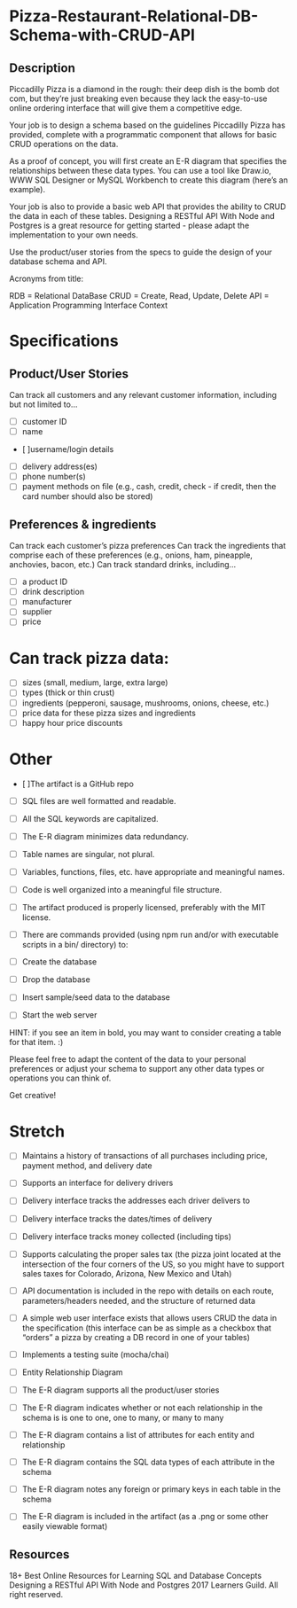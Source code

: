 # Pizza-Restaurant-Relational-DB-Schema-with-CRUD-API

## Description

Piccadilly Pizza is a diamond in the rough: their deep dish is the bomb dot com, but they’re just breaking even because they lack the easy-to-use online ordering interface that will give them a competitive edge.

Your job is to design a schema based on the guidelines Piccadilly Pizza has provided, complete with a programmatic component that allows for basic CRUD operations on the data.

As a proof of concept, you will first create an E-R diagram that specifies the relationships between these data types. You can use a tool like Draw.io, WWW SQL Designer or MySQL Workbench to create this diagram (here’s an example).

Your job is also to provide a basic web API that provides the ability to CRUD the data in each of these tables. Designing a RESTful API With Node and Postgres is a great resource for getting started - please adapt the implementation to your own needs.

Use the product/user stories from the specs to guide the design of your database schema and API.

Acronyms from title:

RDB = Relational DataBase
CRUD = Create, Read, Update, Delete
API = Application Programming Interface
Context


# Specifications

## Product/User Stories

Can track all customers and any relevant customer information, including but not limited to…

 - [   ] customer ID
 - [  ] name
 - [  ]username/login details
 - [  ] delivery address(es)
 - [  ] phone number(s)
 - [  ] payment methods on file (e.g., cash, credit, check - if credit, then the card number should also be stored)
## Preferences & ingredients

 Can track each customer’s pizza preferences
 Can track the ingredients that comprise each of these preferences (e.g., onions, ham, pineapple, anchovies, bacon, etc.)
Can track standard drinks, including…

 - [  ] a product ID
 - [  ] drink description
 - [  ] manufacturer
 - [  ] supplier
 - [  ] price
# Can track pizza data:

 - [  ] sizes (small, medium, large, extra large)
 - [  ] types (thick or thin crust)
 - [  ] ingredients (pepperoni, sausage, mushrooms, onions, cheese, etc.)
 - [  ] price data for these pizza sizes and ingredients
 - [  ] happy hour price discounts
# Other

 - [  ]The artifact is a GitHub repo
 - [  ] SQL files are well formatted and readable.
 - [  ] All the SQL keywords are capitalized.
 - [  ] The E-R diagram minimizes data redundancy.
 - [  ] Table names are singular, not plural.
 - [  ] Variables, functions, files, etc. have appropriate and meaningful names.
 - [  ] Code is well organized into a meaningful file structure.
 - [  ] The artifact produced is properly licensed, preferably with the MIT license.
 - [  ] There are commands provided (using npm run and/or with executable scripts in a bin/ directory) to:

  - [  ] Create the database
  - [  ] Drop the database
  - [  ] Insert sample/seed data to the database
  - [  ] Start the web server
  
HINT: if you see an item in bold, you may want to consider creating a table for that item. :)

Please feel free to adapt the content of the data to your personal preferences or adjust your schema to support any other data types or operations you can think of.

Get creative!

# Stretch

  - [  ] Maintains a history of transactions of all purchases including price, payment method, and delivery date
  - [  ] Supports an interface for delivery drivers
  - [  ] Delivery interface tracks the addresses each driver delivers to
  - [  ] Delivery interface tracks the dates/times of delivery
  - [  ] Delivery interface tracks money collected (including tips)
  - [  ] Supports calculating the proper sales tax (the pizza joint located at the intersection of the four corners of the US, so you might have to support sales taxes for Colorado, Arizona, New Mexico and Utah)
  - [  ] API documentation is included in the repo with details on each route, parameters/headers needed, and the structure of returned data
 - [  ]  A simple web user interface exists that allows users CRUD the data in the specification (this interface can be as simple as a checkbox that “orders” a pizza by creating a DB record in one of your tables)
  - [  ] Implements a testing suite (mocha/chai)
  - [  ] Entity Relationship Diagram

  - [  ] The E-R diagram supports all the product/user stories
  - [  ] The E-R diagram indicates whether or not each relationship in the schema is is one to one, one to many, or many to many
  - [  ] The E-R diagram contains a list of attributes for each entity and relationship
  - [  ] The E-R diagram contains the SQL data types of each attribute in the schema
  - [  ] The E-R diagram notes any foreign or primary keys in each table in the schema
  - [  ] The E-R diagram is included in the artifact (as a .png or some other easily viewable format)
## Resources

18+ Best Online Resources for Learning SQL and Database Concepts
Designing a RESTful API With Node and Postgres
2017 Learners Guild. All right reserved.
